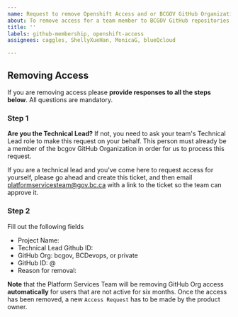 ```yaml
---
name: Request to remove Openshift Access and or BCGOV GitHub Organization Membership
about: To remove access for a team member to BCGOV GitHub repositories and Openshift.
title: ''
labels: github-membership, openshift-access
assignees: caggles, ShellyXueHan, MonicaG, blueQcloud

---
```


## Removing Access

If you are removing access please **provide responses to all the steps below**. All questions are mandatory.

### Step 1

**Are you the Technical Lead?**
If not, you need to ask your team's Technical Lead role to make this request on your behalf. 
This person must already be a member of the bcgov GitHub Organization in order for us to process this request.

If you are a technical lead and you've come here to request access for yourself, please go ahead and create this ticket, and then 
email platformservicesteam@gov.bc.ca with a link to the ticket so the team can approve it.

### Step 2
Fill out the following fields

* Project Name:
* Technical Lead Github ID:
* GitHub Org: bcgov, BCDevops, or private
* GitHub ID: @
* Reason for removal:


**Note** that the Platform Services Team will be removing GitHub Org access **automatically** for users that are not active for six months. Once the access has been removed, a new `Access Request` has to be made by the product owner.
